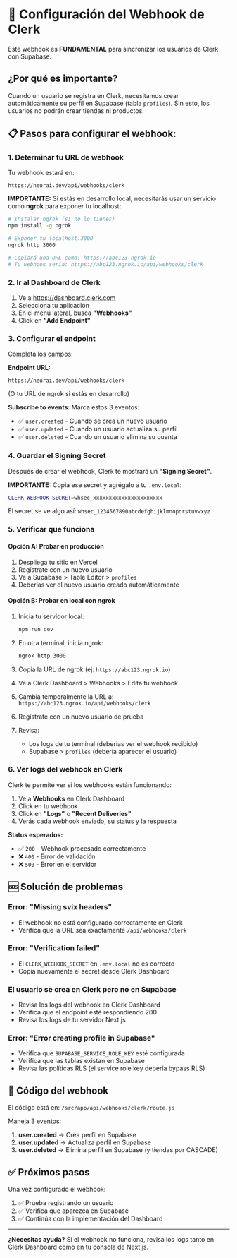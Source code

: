 # 🔗 Configuración del Webhook de Clerk

Este webhook es **FUNDAMENTAL** para sincronizar los usuarios de Clerk con Supabase.

## ¿Por qué es importante?

Cuando un usuario se registra en Clerk, necesitamos crear automáticamente su perfil en Supabase (tabla `profiles`). Sin esto, los usuarios no podrán crear tiendas ni productos.

## 📋 Pasos para configurar el webhook:

### 1. Determinar tu URL de webhook

Tu webhook estará en:
```
https://neurai.dev/api/webhooks/clerk
```

**IMPORTANTE:** Si estás en desarrollo local, necesitarás usar un servicio como **ngrok** para exponer tu localhost:

```bash
# Instalar ngrok (si no lo tienes)
npm install -g ngrok

# Exponer tu localhost:3000
ngrok http 3000

# Copiará una URL como: https://abc123.ngrok.io
# Tu webhook sería: https://abc123.ngrok.io/api/webhooks/clerk
```

### 2. Ir al Dashboard de Clerk

1. Ve a https://dashboard.clerk.com
2. Selecciona tu aplicación
3. En el menú lateral, busca **"Webhooks"**
4. Click en **"Add Endpoint"**

### 3. Configurar el endpoint

Completa los campos:

**Endpoint URL:**
```
https://neurai.dev/api/webhooks/clerk
```
(O tu URL de ngrok si estás en desarrollo)

**Subscribe to events:**
Marca estos 3 eventos:
- ✅ `user.created` - Cuando se crea un nuevo usuario
- ✅ `user.updated` - Cuando un usuario actualiza su perfil
- ✅ `user.deleted` - Cuando un usuario elimina su cuenta

### 4. Guardar el Signing Secret

Después de crear el webhook, Clerk te mostrará un **"Signing Secret"**.

**IMPORTANTE:** Copia ese secret y agrégalo a tu `.env.local`:

```bash
CLERK_WEBHOOK_SECRET=whsec_xxxxxxxxxxxxxxxxxxxxxx
```

El secret se ve algo así: `whsec_1234567890abcdefghijklmnopqrstuvwxyz`

### 5. Verificar que funciona

#### Opción A: Probar en producción

1. Despliega tu sitio en Vercel
2. Regístrate con un nuevo usuario
3. Ve a Supabase > Table Editor > `profiles`
4. Deberías ver el nuevo usuario creado automáticamente

#### Opción B: Probar en local con ngrok

1. Inicia tu servidor local:
   ```bash
   npm run dev
   ```

2. En otra terminal, inicia ngrok:
   ```bash
   ngrok http 3000
   ```

3. Copia la URL de ngrok (ej: `https://abc123.ngrok.io`)

4. Ve a Clerk Dashboard > Webhooks > Edita tu webhook
5. Cambia temporalmente la URL a: `https://abc123.ngrok.io/api/webhooks/clerk`

6. Regístrate con un nuevo usuario de prueba

7. Revisa:
   - Los logs de tu terminal (deberías ver el webhook recibido)
   - Supabase > `profiles` (debería aparecer el usuario)

### 6. Ver logs del webhook en Clerk

Clerk te permite ver si los webhooks están funcionando:

1. Ve a **Webhooks** en Clerk Dashboard
2. Click en tu webhook
3. Click en **"Logs"** o **"Recent Deliveries"**
4. Verás cada webhook enviado, su status y la respuesta

**Status esperados:**
- ✅ `200` - Webhook procesado correctamente
- ❌ `400` - Error de validación
- ❌ `500` - Error en el servidor

## 🆘 Solución de problemas

### Error: "Missing svix headers"
- El webhook no está configurado correctamente en Clerk
- Verifica que la URL sea exactamente `/api/webhooks/clerk`

### Error: "Verification failed"
- El `CLERK_WEBHOOK_SECRET` en `.env.local` no es correcto
- Copia nuevamente el secret desde Clerk Dashboard

### El usuario se crea en Clerk pero no en Supabase
- Revisa los logs del webhook en Clerk Dashboard
- Verifica que el endpoint esté respondiendo 200
- Revisa los logs de tu servidor Next.js

### Error: "Error creating profile in Supabase"
- Verifica que `SUPABASE_SERVICE_ROLE_KEY` esté configurada
- Verifica que las tablas existan en Supabase
- Revisa las políticas RLS (el service role key debería bypass RLS)

## 📝 Código del webhook

El código está en: `/src/app/api/webhooks/clerk/route.js`

Maneja 3 eventos:
1. **user.created** → Crea perfil en Supabase
2. **user.updated** → Actualiza perfil en Supabase
3. **user.deleted** → Elimina perfil en Supabase (y tiendas por CASCADE)

## ✅ Próximos pasos

Una vez configurado el webhook:

1. ✅ Prueba registrando un usuario
2. ✅ Verifica que aparezca en Supabase
3. ✅ Continúa con la implementación del Dashboard

---

**¿Necesitas ayuda?** Si el webhook no funciona, revisa los logs tanto en Clerk Dashboard como en tu consola de Next.js.
